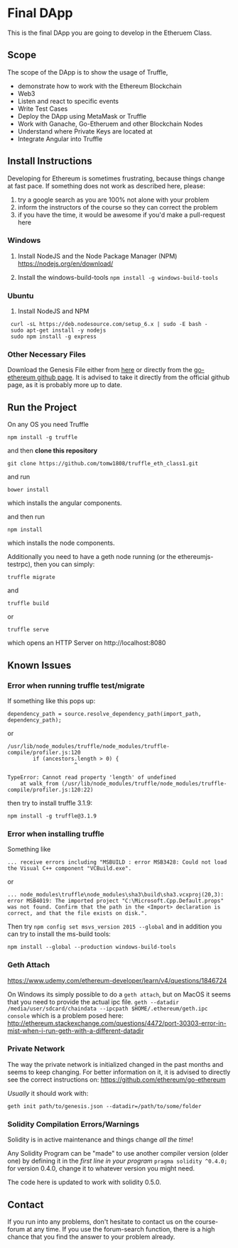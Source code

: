 # Final DApp
This is the final DApp you are going to develop in the Etheruem Class.

## Scope
The scope of the DApp is to show the usage of Truffle, 

* demonstrate how to work with the Ethereum Blockchain 
* Web3 
* Listen and react to specific events
* Write Test Cases
* Deploy the DApp using MetaMask or Truffle
* Work with Ganache, Go-Etheruem and other Blockchain Nodes
* Understand where Private Keys are located at
* Integrate Angular into Truffle

## Install Instructions

Developing for Ethereum is sometimes frustrating, because things change at fast pace. If something does not work as described here, please:

1. try a google search as you are 100% not alone with your problem
2. inform the instructors of the course so they can correct the problem
3. if you have the time, it would be awesome if you'd make a pull-request here

### Windows

1. Install NodeJS and the Node Package Manager (NPM)
 https://nodejs.org/en/download/

2. Install the windows-build-tools
`npm install -g windows-build-tools`

### Ubuntu

1. Install NodeJS and NPM
```
 curl -sL https://deb.nodesource.com/setup_6.x | sudo -E bash -
 sudo apt-get install -y nodejs
 sudo npm install -g express
```


### Other Necessary Files

Download the Genesis File either from [here](genesis.json) or directly from the [go-ethereum github page](https://github.com/ethereum/go-ethereum#operating-a-private-network). It is advised to take it directly from the official github page, as it is probably more up to date.

## Run the Project

On any OS you need Truffle

```
npm install -g truffle
```

and then **clone this repository**
```
git clone https://github.com/tomw1808/truffle_eth_class1.git
```
and run

```
bower install
```

which installs the angular components.

and then run

```
npm install
```

which installs the node components.

Additionally you need to have a geth node running (or the ethereumjs-testrpc), then you can simply:

```
truffle migrate
```

and

```
truffle build
```

or

```
truffle serve
```

which opens an HTTP Server on http://localhost:8080

## Known Issues

### Error when running truffle test/migrate

If something like this pops up:
```
dependency_path = source.resolve_dependency_path(import_path, dependency_path);
```

or

```
/usr/lib/node_modules/truffle/node_modules/truffle-compile/profiler.js:120
        if (ancestors.length > 0) {
                     ^

TypeError: Cannot read property 'length' of undefined
    at walk_from (/usr/lib/node_modules/truffle/node_modules/truffle-compile/profiler.js:120:22)

```

then try to install truffle 3.1.9:

```
npm install -g truffle@3.1.9
```

### Error when installing truffle

Something like

 `... receive errors including "MSBUILD : error MSB3428: Could not load the Visual C++ component "VCBuild.exe".`

or

`... node_modules\truffle\node_modules\sha3\build\sha3.vcxproj(20,3): error MSB4019: The imported project "C:\Microsoft.Cpp.Default.props" was not found. Confirm that the path in the <Import> declaration is correct, and that the file exists on disk.".  `


Then try `npm config set msvs_version 2015 --global` and in addition you can try to install the ms-build tools:
```
npm install --global --production windows-build-tools
```

### Geth Attach

https://www.udemy.com/ethereum-developer/learn/v4/questions/1846724

On Windows its simply possible to do a `geth attach`, but on MacOS it seems that you need to provide the actual ipc file. `geth --datadir /media/user/sdcard/chaindata --ipcpath $HOME/.ethereum/geth.ipc console` which is a problem posed here: http://ethereum.stackexchange.com/questions/4472/port-30303-error-in-mist-when-i-run-geth-with-a-different-datadir


### Private Network
The way the private network is initialized changed in the past months and seems to keep changing. For better information on it, it is advised to directly see the correct instructions on:
https://github.com/ethereum/go-ethereum

_Usually_ it should work with:
```
geth init path/to/genesis.json --datadir=/path/to/some/folder
```


### Solidity Compilation Errors/Warnings
Solidity is in active maintenance and things change _all the time_! 

Any Solidity Program can be "made" to use another compiler version (older one) by defining it in the  _first line in your program_
`pragma solidity ^0.4.0;` for version 0.4.0, change it to whatever version you might need.

The code here is updated to work with solidity 0.5.0.


## Contact
If you run into any problems, don't hesitate to contact us on the course-forum at any time. If you use the forum-search function, there is a high chance that you find the answer to your problem already.
